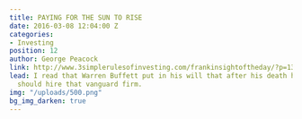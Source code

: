 ```yaml
---
title: PAYING FOR THE SUN TO RISE
date: 2016-03-08 12:04:00 Z
categories:
- Investing
position: 12
author: George Peacock
link: http://www.3simplerulesofinvesting.com/frankinsightoftheday/?p=1327
lead: I read that Warren Buffett put in his will that after his death his trustees
  should hire that vanguard firm.
img: "/uploads/500.png"
bg_img_darken: true
---
```


